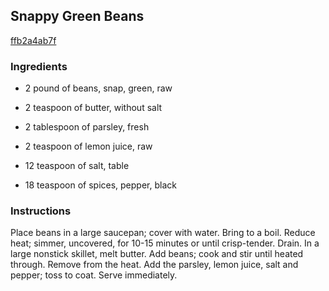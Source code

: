 ## Snappy Green Beans

[ffb2a4ab7f](http://www.food.com/recipe/snappy-green-beans-379155)

### Ingredients

 - 2 pound of beans, snap, green, raw

 - 2 teaspoon of butter, without salt

 - 2 tablespoon of parsley, fresh

 - 2 teaspoon of lemon juice, raw

 - 12 teaspoon of salt, table

 - 18 teaspoon of spices, pepper, black

### Instructions

Place beans in a large saucepan; cover with water. Bring to a boil. Reduce heat; simmer, uncovered, for 10-15 minutes or until crisp-tender. Drain. In a large nonstick skillet, melt butter. Add beans; cook and stir until heated through. Remove from the heat. Add the parsley, lemon juice, salt and pepper; toss to coat. Serve immediately.